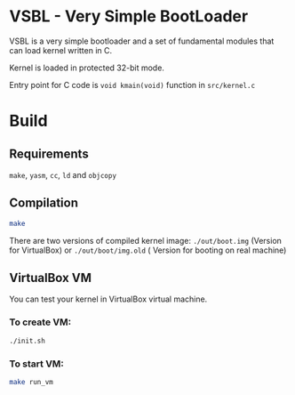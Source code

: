 # VSBL - Very Simple BootLoader

VSBL is a very simple bootloader and a set of fundamental modules that can load kernel written in C.

Kernel is loaded in protected 32-bit mode.

Entry point for C code is  `void kmain(void)` function in `src/kernel.c`

# Build

## Requirements

`make`, `yasm`, `cc`, `ld` and `objcopy`

## Compilation

```bash
make
```

There are two versions of compiled kernel image: `./out/boot.img` (Version for VirtualBox) or `./out/boot/img.old` (
Version for booting on real machine)

## VirtualBox VM

You can test your kernel in VirtualBox virtual machine.

### To create VM:

```bash
./init.sh
```

### To start VM:

```bash
make run_vm
```
